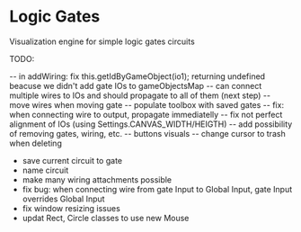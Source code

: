 # Logic Gates

Visualization engine for simple logic gates circuits

TODO:

-- in addWiring: fix this.getIdByGameObject(io1); returning undefined beacuse we didn't add gate IOs to gameObjectsMap
-- can connect multiple wires to IOs and should propagate to all of them (next step)
-- move wires when moving gate
-- populate toolbox with saved gates
-- fix: when connecting wire to output, propagate immediatelly
-- fix not perfect alignment of IOs (using Settings.CANVAS_WIDTH/HEIGTH)
-- add possibility of removing gates, wiring, etc.
-- buttons visuals
-- change cursor to trash when deleting

-   save current circuit to gate
-   name circuit
-   make many wiring attachments possible
-   fix bug: when connecting wire from gate Input to Global Input, gate Input overrides Global Input
-   fix window resizing issues
-   updat Rect, Circle classes to use new Mouse

